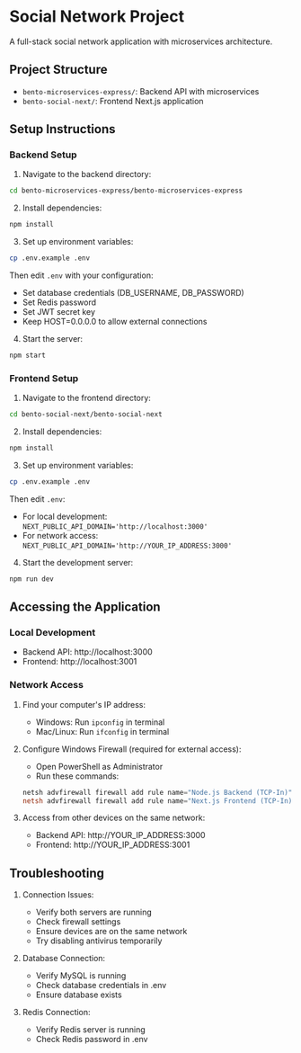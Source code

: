 # Social Network Project

A full-stack social network application with microservices architecture.

## Project Structure

- `bento-microservices-express/`: Backend API with microservices
- `bento-social-next/`: Frontend Next.js application

## Setup Instructions

### Backend Setup

1. Navigate to the backend directory:
```bash
cd bento-microservices-express/bento-microservices-express
```

2. Install dependencies:
```bash
npm install
```

3. Set up environment variables:
```bash
cp .env.example .env
```
Then edit `.env` with your configuration:
- Set database credentials (DB_USERNAME, DB_PASSWORD)
- Set Redis password
- Set JWT secret key
- Keep HOST=0.0.0.0 to allow external connections

4. Start the server:
```bash
npm start
```

### Frontend Setup

1. Navigate to the frontend directory:
```bash
cd bento-social-next/bento-social-next
```

2. Install dependencies:
```bash
npm install
```

3. Set up environment variables:
```bash
cp .env.example .env
```
Then edit `.env`:
- For local development: `NEXT_PUBLIC_API_DOMAIN='http://localhost:3000'`
- For network access: `NEXT_PUBLIC_API_DOMAIN='http://YOUR_IP_ADDRESS:3000'`

4. Start the development server:
```bash
npm run dev
```

## Accessing the Application

### Local Development
- Backend API: http://localhost:3000
- Frontend: http://localhost:3001

### Network Access
1. Find your computer's IP address:
   - Windows: Run `ipconfig` in terminal
   - Mac/Linux: Run `ifconfig` in terminal

2. Configure Windows Firewall (required for external access):
   - Open PowerShell as Administrator
   - Run these commands:
   ```powershell
   netsh advfirewall firewall add rule name="Node.js Backend (TCP-In)" dir=in action=allow protocol=TCP localport=3000
   netsh advfirewall firewall add rule name="Next.js Frontend (TCP-In)" dir=in action=allow protocol=TCP localport=3001
   ```

3. Access from other devices on the same network:
   - Backend API: http://YOUR_IP_ADDRESS:3000
   - Frontend: http://YOUR_IP_ADDRESS:3001

## Troubleshooting

1. Connection Issues:
   - Verify both servers are running
   - Check firewall settings
   - Ensure devices are on the same network
   - Try disabling antivirus temporarily

2. Database Connection:
   - Verify MySQL is running
   - Check database credentials in .env
   - Ensure database exists

3. Redis Connection:
   - Verify Redis server is running
   - Check Redis password in .env